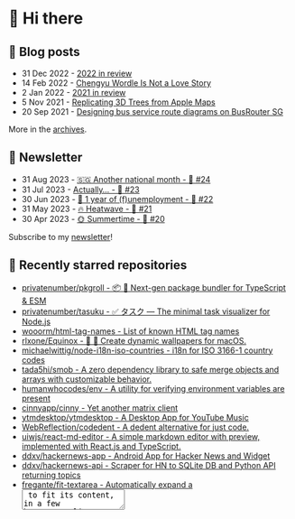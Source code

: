# 👋 Hi there

## 📝 Blog posts

<!-- feed start -->
- 31 Dec 2022 - [2022 in review](https://cheeaun.com/blog/2022/12/2022-in-review/)
- 14 Feb 2022 - [Chengyu Wordle Is Not a Love Story](https://cheeaun.com/blog/2022/02/chengyu-wordle-is-not-a-love-story/)
- 2 Jan 2022 - [2021 in review](https://cheeaun.com/blog/2022/01/2021-in-review/)
- 5 Nov 2021 - [Replicating 3D Trees from Apple Maps](https://cheeaun.com/blog/2021/11/replicating-3d-trees-apple-maps/)
- 20 Sep 2021 - [Designing bus service route diagrams on BusRouter SG](https://cheeaun.com/blog/2021/09/bus-service-route-diagrams-busrouter-sg/)
<!-- feed end -->

More in the [archives](https://cheeaun.com/blog/archives/).

## 📰 Newsletter

<!-- newsletter start -->
- 31 Aug 2023 - [🇸🇬 Another national month - 🥫 #24](https://cheeaun.substack.com/p/another-national-month-24)
- 31 Jul 2023 - [Actually… - 🥫 #23](https://cheeaun.substack.com/p/actually-23)
- 30 Jun 2023 - [🎂 1 year of (f)unemployment - 🥫 #22](https://cheeaun.substack.com/p/1-year-of-funemployment-22)
- 31 May 2023 - [🔥 Heatwave - 🥫 #21](https://cheeaun.substack.com/p/heatwave-21)
- 30 Apr 2023 - [🌞 Summertime - 🥫 #20](https://cheeaun.substack.com/p/summertime-20)
<!-- newsletter end -->

Subscribe to my [newsletter](https://cheeaun.substack.com/)!

## 🌟 Recently starred repositories

<!-- starred repos start -->
- [privatenumber/pkgroll - 📦 🍣 Next-gen package bundler for TypeScript & ESM](https://github.com/privatenumber/pkgroll)
- [privatenumber/tasuku - ✅ タスク — The minimal task visualizer for Node.js](https://github.com/privatenumber/tasuku)
- [wooorm/html-tag-names - List of known HTML tag names](https://github.com/wooorm/html-tag-names)
- [rlxone/Equinox - 🌇 🌃  Create dynamic wallpapers for macOS.](https://github.com/rlxone/Equinox)
- [michaelwittig/node-i18n-iso-countries - i18n for ISO 3166-1 country codes](https://github.com/michaelwittig/node-i18n-iso-countries)
- [tada5hi/smob - A zero dependency library to safe merge objects and arrays with customizable behavior.](https://github.com/tada5hi/smob)
- [humanwhocodes/env - A utility for verifying environment variables are present](https://github.com/humanwhocodes/env)
- [cinnyapp/cinny - Yet another matrix client](https://github.com/cinnyapp/cinny)
- [ytmdesktop/ytmdesktop - A Desktop App for YouTube Music](https://github.com/ytmdesktop/ytmdesktop)
- [WebReflection/codedent - A dedent alternative for just code.](https://github.com/WebReflection/codedent)
- [uiwjs/react-md-editor - A simple markdown editor with preview, implemented with React.js and TypeScript. ](https://github.com/uiwjs/react-md-editor)
- [ddxv/hackernews-app - Android App for Hacker News and Widget](https://github.com/ddxv/hackernews-app)
- [ddxv/hackernews-api - Scraper for HN to SQLite DB and Python API returning topics](https://github.com/ddxv/hackernews-api)
- [fregante/fit-textarea - Automatically expand a <textarea> to fit its content, in a few bytes](https://github.com/fregante/fit-textarea)
- [fregante/text-field-edit - Insert text in a <textarea> and <input> (supports Firefox and Undo)](https://github.com/fregante/text-field-edit)
<!-- starred repos end -->

See more of [my starred repos](https://github.com/stars/cheeaun/).
